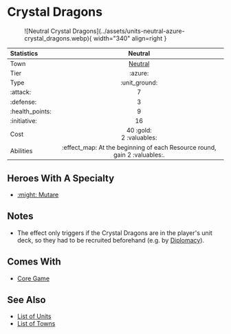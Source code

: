 # Crystal Dragons

<figure markdown="span">
    ![Neutral Crystal Dragons](../assets/units-neutral-azure-crystal_dragons.webp){ width="340" align=right }
</figure>


| Statistics | Neutral |
| :--- | :---: |
| Town | [Neutral](../towns/neutral.md) |
| Tier | :azure: |
| Type | :unit_ground: |
| :attack: | 7 |
| :defense: | 3 |
| :health_points: | 9 |
| :initiative: | 16 |
| Cost | 40 :gold:<br>2 :valuables: |
| Abilities | :effect_map: At the beginning of each Resource round, gain 2 :valuables:. |


## Heroes With A Specialty

- [:might: Mutare](../heroes/mutare.md#specialty)


## Notes

- The effect only triggers if the Crystal Dragons are in the player's unit deck, so they had to be recruited beforehand (e.g. by [Diplomacy](../abilities/diplomacy.md)).


## Comes With

- [Core Game](../content/core_game.md)


## See Also

- [List of Units](index.md)
- [List of Towns](../towns/index.md)